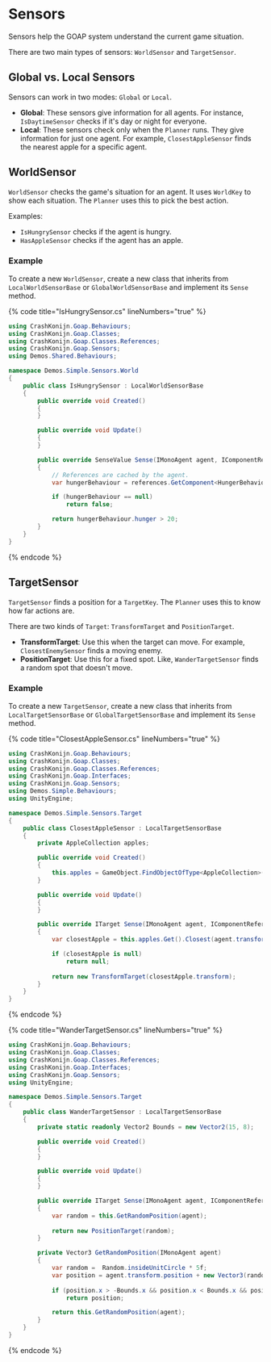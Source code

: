 ﻿# Sensors

Sensors help the GOAP system understand the current game situation.

There are two main types of sensors: `WorldSensor` and `TargetSensor`.

## Global vs. Local Sensors

Sensors can work in two modes: `Global` or `Local`.

- **Global**: These sensors give information for all agents. For instance, `IsDaytimeSensor` checks if it's day or night for everyone.
- **Local**: These sensors check only when the `Planner` runs. They give information for just one agent. For example, `ClosestAppleSensor` finds the nearest apple for a specific agent.

## WorldSensor

`WorldSensor` checks the game's situation for an agent. It uses `WorldKey` to show each situation. The `Planner` uses this to pick the best action.

Examples:
- `IsHungrySensor` checks if the agent is hungry.
- `HasAppleSensor` checks if the agent has an apple.

### Example
To create a new `WorldSensor`, create a new class that inherits from `LocalWorldSensorBase` or `GlobalWorldSensorBase` and implement its `Sense` method.

{% code title="IsHungrySensor.cs" lineNumbers="true" %}
```csharp
using CrashKonijn.Goap.Behaviours;
using CrashKonijn.Goap.Classes;
using CrashKonijn.Goap.Classes.References;
using CrashKonijn.Goap.Sensors;
using Demos.Shared.Behaviours;

namespace Demos.Simple.Sensors.World
{
    public class IsHungrySensor : LocalWorldSensorBase
    {
        public override void Created()
        {
        }

        public override void Update()
        {
        }

        public override SenseValue Sense(IMonoAgent agent, IComponentReference references)
        {
            // References are cached by the agent.
            var hungerBehaviour = references.GetComponent<HungerBehaviour>();

            if (hungerBehaviour == null)
                return false;

            return hungerBehaviour.hunger > 20;
        }
    }
}
```
{% endcode %}

## TargetSensor

`TargetSensor` finds a position for a `TargetKey`. The `Planner` uses this to know how far actions are.

There are two kinds of `Target`: `TransformTarget` and `PositionTarget`.

- **TransformTarget**: Use this when the target can move. For example, `ClosestEnemySensor` finds a moving enemy.
- **PositionTarget**: Use this for a fixed spot. Like, `WanderTargetSensor` finds a random spot that doesn't move.

### Example
To create a new `TargetSensor`, create a new class that inherits from `LocalTargetSensorBase` or `GlobalTargetSensorBase` and implement its `Sense` method.

{% code title="ClosestAppleSensor.cs" lineNumbers="true" %}
```csharp
using CrashKonijn.Goap.Behaviours;
using CrashKonijn.Goap.Classes;
using CrashKonijn.Goap.Classes.References;
using CrashKonijn.Goap.Interfaces;
using CrashKonijn.Goap.Sensors;
using Demos.Simple.Behaviours;
using UnityEngine;

namespace Demos.Simple.Sensors.Target
{
    public class ClosestAppleSensor : LocalTargetSensorBase
    {
        private AppleCollection apples;

        public override void Created()
        {
            this.apples = GameObject.FindObjectOfType<AppleCollection>();
        }

        public override void Update()
        {
        }

        public override ITarget Sense(IMonoAgent agent, IComponentReference references)
        {
            var closestApple = this.apples.Get().Closest(agent.transform.position);

            if (closestApple is null)
                return null;
            
            return new TransformTarget(closestApple.transform);
        }
    }
}
```
{% endcode %}

{% code title="WanderTargetSensor.cs" lineNumbers="true" %}
```csharp
using CrashKonijn.Goap.Behaviours;
using CrashKonijn.Goap.Classes;
using CrashKonijn.Goap.Classes.References;
using CrashKonijn.Goap.Interfaces;
using CrashKonijn.Goap.Sensors;
using UnityEngine;

namespace Demos.Simple.Sensors.Target
{
    public class WanderTargetSensor : LocalTargetSensorBase
    {
        private static readonly Vector2 Bounds = new Vector2(15, 8);

        public override void Created()
        {
        }

        public override void Update()
        {
        }

        public override ITarget Sense(IMonoAgent agent, IComponentReference references)
        {
            var random = this.GetRandomPosition(agent);
            
            return new PositionTarget(random);
        }

        private Vector3 GetRandomPosition(IMonoAgent agent)
        {
            var random =  Random.insideUnitCircle * 5f;
            var position = agent.transform.position + new Vector3(random.x, 0f, random.y);
            
            if (position.x > -Bounds.x && position.x < Bounds.x && position.z > -Bounds.y && position.z < Bounds.y)
                return position;

            return this.GetRandomPosition(agent);
        }
    }
}
```
{% endcode %}
